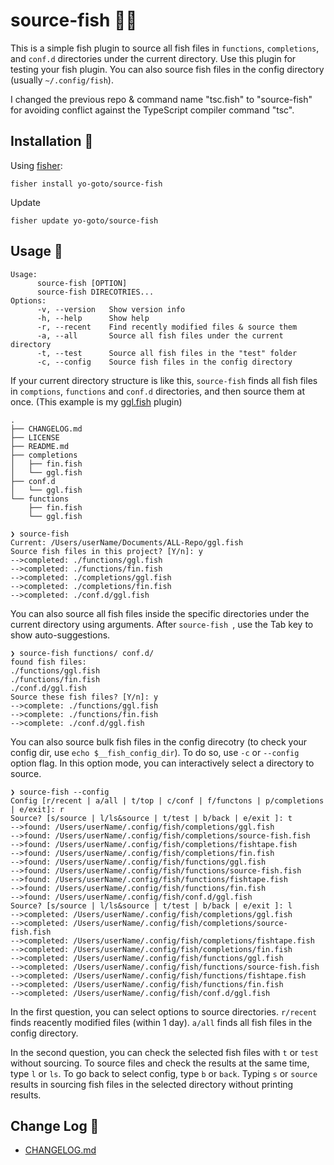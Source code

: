 # source-fish 🍣🥢
This is a simple fish plugin to source all fish files in `functions`, `completions`, and `conf.d` directories under the current directory. Use this plugin for testing your fish plugin. You can also source fish files in the config directory (usually `~/.config/fish`).

I changed the previous repo & command name "tsc.fish" to "source-fish" for avoiding conflict against the TypeScript compiler command "tsc".

## Installation 🎣

Using [fisher](https://github.com/jorgebucaran/fisher):

```console
fisher install yo-goto/source-fish
```

Update

```console
fisher update yo-goto/source-fish
```

## Usage 🔦

```console
Usage:
      source-fish [OPTION]
      source-fish DIRECOTRIES...
Options:
      -v, --version   Show version info
      -h, --help      Show help
      -r, --recent    Find recently modified files & source them
      -a, --all       Source all fish files under the current directory
      -t, --test      Source all fish files in the "test" folder
      -c, --config    Source fish files in the config directory
```

If your current directory structure is like this, `source-fish` finds all fish files in `comptions`, `functions` and `conf.d` directories, and then source them at once. (This example is my [ggl.fish](https://github.com/yo-goto/ggl.fish) plugin)

```console
.
├── CHANGELOG.md
├── LICENSE
├── README.md
├── completions
│   ├── fin.fish
│   └── ggl.fish
├── conf.d
│   └── ggl.fish
└── functions
    ├── fin.fish
    └── ggl.fish
```

```console
❯ source-fish
Current: /Users/userName/Documents/ALL-Repo/ggl.fish
Source fish files in this project? [Y/n]: y
-->completed: ./functions/ggl.fish
-->completed: ./functions/fin.fish
-->completed: ./completions/ggl.fish
-->completed: ./completions/fin.fish
-->completed: ./conf.d/ggl.fish
```

You can also source all fish files inside the specific directories under the current directory using arguments. After `source-fish `, use the Tab key to show auto-suggestions.

```console
❯ source-fish functions/ conf.d/
found fish files:
./functions/ggl.fish
./functions/fin.fish
./conf.d/ggl.fish
Source these fish files? [Y/n]: y
-->complete: ./functions/ggl.fish
-->complete: ./functions/fin.fish
-->complete: ./conf.d/ggl.fish
```

You can also source bulk fish files in the config direcotry (to check your config dir, use `echo $__fish_config_dir`). To do so, use `-c` or `--config` option flag. In this option mode, you can interactively select a directory to source.

```console
❯ source-fish --config
Config [r/recent | a/all | t/top | c/conf | f/functons | p/completions | e/exit]: r
Source? [s/source | l/ls&source | t/test | b/back | e/exit ]: t
-->found: /Users/userName/.config/fish/completions/ggl.fish
-->found: /Users/userName/.config/fish/completions/source-fish.fish
-->found: /Users/userName/.config/fish/completions/fishtape.fish
-->found: /Users/userName/.config/fish/completions/fin.fish
-->found: /Users/userName/.config/fish/functions/ggl.fish
-->found: /Users/userName/.config/fish/functions/source-fish.fish
-->found: /Users/userName/.config/fish/functions/fishtape.fish
-->found: /Users/userName/.config/fish/functions/fin.fish
-->found: /Users/userName/.config/fish/conf.d/ggl.fish
Source? [s/source | l/ls&source | t/test | b/back | e/exit ]: l
-->completed: /Users/userName/.config/fish/completions/ggl.fish
-->completed: /Users/userName/.config/fish/completions/source-fish.fish
-->completed: /Users/userName/.config/fish/completions/fishtape.fish
-->completed: /Users/userName/.config/fish/completions/fin.fish
-->completed: /Users/userName/.config/fish/functions/ggl.fish
-->completed: /Users/userName/.config/fish/functions/source-fish.fish
-->completed: /Users/userName/.config/fish/functions/fishtape.fish
-->completed: /Users/userName/.config/fish/functions/fin.fish
-->completed: /Users/userName/.config/fish/conf.d/ggl.fish
```

In the first question, you can select options to source directories. `r/recent` finds reacently modified files (within 1 day). `a/all` finds all fish files in the config directory.

In the second question, you can check the selected fish files with `t` or `test` without sourcing. To source files and check the results at the same time, type `l` or `ls`. To go back to select config, type `b` or `back`. Typing `s` or `source` results in sourcing fish files in the selected directory without printing results.

## Change Log 🔖

- [CHANGELOG.md](/CHANGELOG.md)

